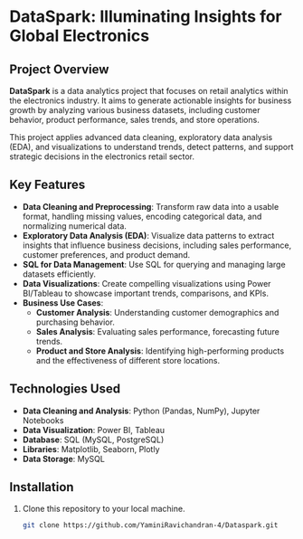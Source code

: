 # DataSpark: Illuminating Insights for Global Electronics

## Project Overview
**DataSpark** is a data analytics project that focuses on retail analytics within the electronics industry. It aims to generate actionable insights for business growth by analyzing various business datasets, including customer behavior, product performance, sales trends, and store operations.

This project applies advanced data cleaning, exploratory data analysis (EDA), and visualizations to understand trends, detect patterns, and support strategic decisions in the electronics retail sector.

## Key Features
- **Data Cleaning and Preprocessing**: Transform raw data into a usable format, handling missing values, encoding categorical data, and normalizing numerical data.
- **Exploratory Data Analysis (EDA)**: Visualize data patterns to extract insights that influence business decisions, including sales performance, customer preferences, and product demand.
- **SQL for Data Management**: Use SQL for querying and managing large datasets efficiently.
- **Data Visualizations**: Create compelling visualizations using Power BI/Tableau to showcase important trends, comparisons, and KPIs.
- **Business Use Cases**:
  - **Customer Analysis**: Understanding customer demographics and purchasing behavior.
  - **Sales Analysis**: Evaluating sales performance, forecasting future trends.
  - **Product and Store Analysis**: Identifying high-performing products and the effectiveness of different store locations.

## Technologies Used
- **Data Cleaning and Analysis**: Python (Pandas, NumPy), Jupyter Notebooks
- **Data Visualization**: Power BI, Tableau
- **Database**: SQL (MySQL, PostgreSQL)
- **Libraries**: Matplotlib, Seaborn, Plotly
- **Data Storage**: MySQL

## Installation
1. Clone this repository to your local machine.
   ```bash
   git clone https://github.com/YaminiRavichandran-4/Dataspark.git
